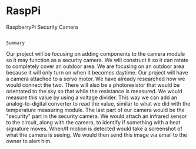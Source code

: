 # RaspPi
RaspberryPi Security Camera

                                                                        Summary
Our project will be focusing on adding components to the camera module so it may function as a security camera. We will construct it so it can rotate to completely cover an outdoor area. We are focusing on an outdoor area because it will only turn on when it becomes daytime. Our project will have a camera attached to a servo motor. We have already researched how we would connect the two. There will also be a photoresistor that would be orientated to the sky so that while the resistance is measured. We would measure this value by using a voltage divider. This way we can add an analog-to-digital converter to read the value, similar to what we did with the temperature measuring module. The last part of our camera would be the "security" part in the security camera. We would attach an infrared sensor to the circuit, along with the camera, to identify if something with a heat signature moves. When/If motion is detected would take a screenshot of what the camera is seeing. We would then send this image via email to the owner to alert him.
